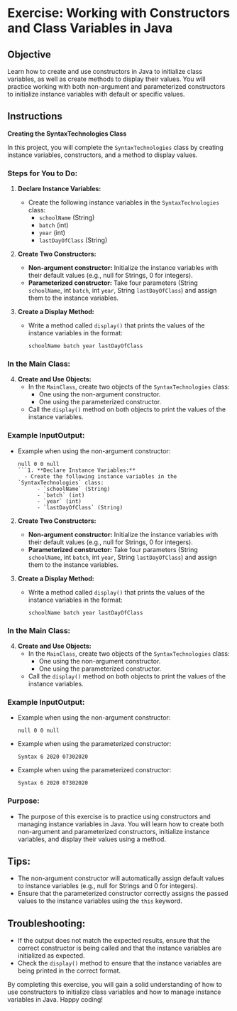 # Exercise: Working with Constructors and Class Variables in Java

## Objective
Learn how to create and use constructors in Java to initialize class variables, as well as create methods to display their values. You will practice working with both non-argument and parameterized constructors to initialize instance variables with default or specific values.

## Instructions

**Creating the SyntaxTechnologies Class**

In this project, you will complete the `SyntaxTechnologies` class by creating instance variables, constructors, and a method to display values.

### Steps for You to Do:

1. **Declare Instance Variables:**
    - Create the following instance variables in the `SyntaxTechnologies` class:
        - `schoolName` (String)
        - `batch` (int)
        - `year` (int)
        - `lastDayOfClass` (String)

2. **Create Two Constructors:**
    - **Non-argument constructor:** Initialize the instance variables with their default values (e.g., null for Strings, 0 for integers).
    - **Parameterized constructor:** Take four parameters (String `schoolName`, int `batch`, int `year`, String `lastDayOfClass`) and assign them to the instance variables.

3. **Create a Display Method:**
    - Write a method called `display()` that prints the values of the instance variables in the format:
      ```
      schoolName batch year lastDayOfClass
      ```

### In the Main Class:

4. **Create and Use Objects:**
    - In the `MainClass`, create two objects of the `SyntaxTechnologies` class:
        - One using the non-argument constructor.
        - One using the parameterized constructor.
    - Call the `display()` method on both objects to print the values of the instance variables.

### Example InputOutput:

- Example when using the non-argument constructor:
  ```
  null 0 0 null
  ```1. **Declare Instance Variables:**
    - Create the following instance variables in the `SyntaxTechnologies` class:
        - `schoolName` (String)
        - `batch` (int)
        - `year` (int)
        - `lastDayOfClass` (String)

2. **Create Two Constructors:**
   - **Non-argument constructor:** Initialize the instance variables with their default values (e.g., null for Strings, 0 for integers).
   - **Parameterized constructor:** Take four parameters (String `schoolName`, int `batch`, int `year`, String `lastDayOfClass`) and assign them to the instance variables.

3. **Create a Display Method:**
   - Write a method called `display()` that prints the values of the instance variables in the format:
     ```
     schoolName batch year lastDayOfClass
     ```

### In the Main Class:

4. **Create and Use Objects:**
   - In the `MainClass`, create two objects of the `SyntaxTechnologies` class:
      - One using the non-argument constructor.
      - One using the parameterized constructor.
   - Call the `display()` method on both objects to print the values of the instance variables.

### Example InputOutput:

- Example when using the non-argument constructor:
  ```
  null 0 0 null
  ```

- Example when using the parameterized constructor:
  ```
  Syntax 6 2020 07302020
  ```

- Example when using the parameterized constructor:
  ```
  Syntax 6 2020 07302020
  ```

### Purpose:

- The purpose of this exercise is to practice using constructors and managing instance variables in Java. You will learn how to create both non-argument and parameterized constructors, initialize instance variables, and display their values using a method.

## Tips:
- The non-argument constructor will automatically assign default values to instance variables (e.g., null for Strings and 0 for integers).
- Ensure that the parameterized constructor correctly assigns the passed values to the instance variables using the `this` keyword.

## Troubleshooting:
- If the output does not match the expected results, ensure that the correct constructor is being called and that the instance variables are initialized as expected.
- Check the `display()` method to ensure that the instance variables are being printed in the correct format.

By completing this exercise, you will gain a solid understanding of how to use constructors to initialize class variables and how to manage instance variables in Java. Happy coding!
